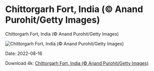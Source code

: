 # Chittorgarh Fort, India (© Anand Purohit/Getty Images)

Chittorgarh Fort, India (© Anand Purohit/Getty Images)

![Chittorgarh Fort, India (© Anand Purohit/Getty Images)](https://bing.com/th?id=OHR.ChittorgarhFort_EN-US2246278299_UHD.jpg&w=1024&h=576)

Date: 2022-08-16

Download 4k: [Chittorgarh Fort, India (© Anand Purohit/Getty Images)](https://bing.com/th?id=OHR.ChittorgarhFort_EN-US2246278299_UHD.jpg)

